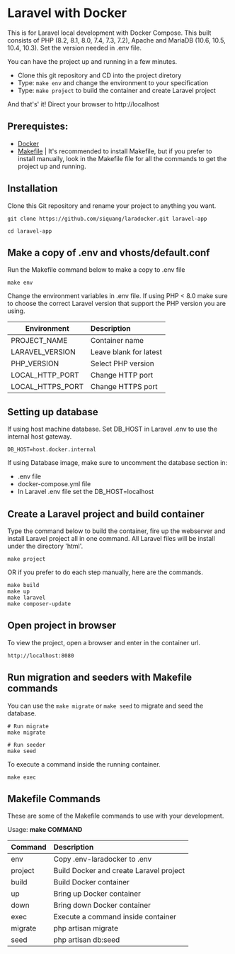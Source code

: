 # Laravel with Docker
This is for Laravel local development with Docker Compose. This built consists of PHP (8.2, 8.1, 8.0, 7.4, 7.3, 7.2), Apache and MariaDB (10.6, 10.5, 10.4, 10.3). Set the version needed in .env file. 

You can have the project up and running in a few minutes.
- Clone this git repository and CD into the project diretory
- Type: ```make env``` and change the environment to your specification
- Type: ```make project``` to build the container and create Laravel project

And that's' it! Direct your browser to http://localhost

## Prerequistes:
- [Docker](https://www.docker.com/products/docker-desktop/)
- [Makefile](https://www.gnu.org/software/make/) | It's recommended to install Makefile, but if you prefer to install manually, look in the Makefile file for all the commands to get the project up and running.

## Installation
Clone this Git repository and rename your project to anything you want.
``` 
git clone https://github.com/siquang/laradocker.git laravel-app

cd laravel-app
```

## Make a copy of .env and vhosts/default.conf
Run the Makefile command below to make a copy to .env file
```
make env
```

Change the environment variables in .env file. If using PHP < 8.0 make sure to choose the correct Laravel version that support the PHP version you are using.

| Environment       | Description               |
|-------------------|:--------------------------|
| PROJECT_NAME      | Container name            |
| LARAVEL_VERSION   | Leave blank for latest    |
| PHP_VERSION       | Select PHP version        |
| LOCAL_HTTP_PORT   | Change HTTP port          |
| LOCAL_HTTPS_PORT  | Change HTTPS port         |

## Setting up database
If using host machine database. Set DB_HOST in Laravel .env to use the internal host gateway.
```
DB_HOST=host.docker.internal
```

If using Database image, make sure to uncomment the database section in:
- .env file
- docker-compose.yml file
- In Laravel .env file set the DB_HOST=localhost

## Create a Laravel project and build container
Type the command below to build the container, fire up the webserver and install Laravel project all in one command. All Laravel files will be install under the directory 'html'.
```
make project
```

OR if you prefer to do each step manually, here are the commands.
```
make build
make up
make laravel
make composer-update
```

## Open project in browser
To view the project, open a browser and enter in the container url.
```
http://localhost:8080
```

## Run migration and seeders with Makefile commands
You can use the ```make migrate``` or ```make seed``` to migrate and seed the database.
```
# Run migrate
make migrate

# Run seeder
make seed
```

To execute a command inside the running container.
```
make exec
```

## Makefile Commands
These are some of the Makefile commands to use with your development.

Usage: **make COMMAND**

| Command   | Description                             |
| --------- | :---------------------------------------|
| env       | Copy .env-laradocker to .env            |
| project   | Build Docker and create Laravel project |
| build     | Build Docker container                  |
| up        | Bring up Docker container               |
| down      | Bring down Docker container             |
| exec      | Execute a command inside container      |
| migrate   | php artisan migrate                     |
| seed      | php artisan db:seed                     |
